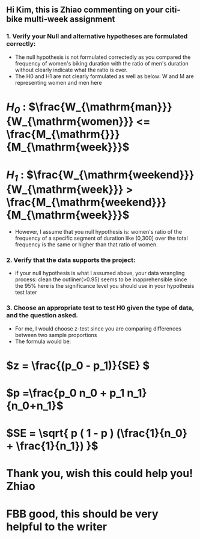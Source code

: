 ## Hi Kim, this is Zhiao commenting on your citi-bike multi-week assignment

### 1. Verify your Null and alternative hypotheses are formulated correctly:
- The null hypothesis is not formulated correctedly as you compared the frequency of women's biking duration with the ratio of men's duration without clearly indicate what the ratio is over. 
- The H0 and H1 are not clearly formulated as well as below: W and M are representing women and men here
# _$H_0$_ : $\frac{W_{\mathrm{man}}}{W_{\mathrm{women}}} <= \frac{M_{\mathrm{}}}{M_{\mathrm{week}}}$
# _$H_1$_ : $\frac{W_{\mathrm{weekend}}}{W_{\mathrm{week}}} > \frac{M_{\mathrm{weekend}}}{M_{\mathrm{week}}}$
- However, I assume that you null hypothesis is: women's ratio of the frequency of a specific segment of duration like (0,300] over the total frequency is the same or higher than that ratio of women.

### 2. Verify that the data supports the project:
- if your null hypothesis is what I assumed above, your data wrangling process: clean the outliner(>0.95) seems to be inapprehensible since the 95% here is the significance level you should use in your hypothesis test later

### 3. Choose an appropriate test to test H0 given the type of data, and the question asked.
- For me, I would choose z-test since you are comparing differences between two sample proportions
- The formula would be:
# $z = \frac{(p_0 - p_1)}{SE} $
# $p =\frac{p_0  n_0 + p_1  n_1}{n_0+n_1}$
# $SE = \sqrt{ p  ( 1 - p )  (\frac{1}{n_0} + \frac{1}{n_1}) }$

# Thank you, wish this could help you! Zhiao

# FBB good, this should be very helpful to the writer
